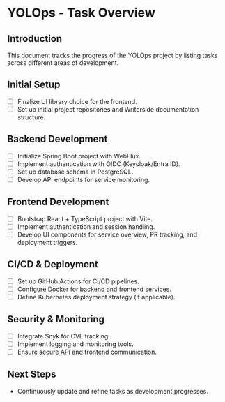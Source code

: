 # YOLOps - Task Overview

## Introduction
This document tracks the progress of the YOLOps project by listing tasks across different areas of development. 

## Initial Setup
- [ ] Finalize UI library choice for the frontend.
- [ ] Set up initial project repositories and Writerside documentation structure.

## Backend Development
- [ ] Initialize Spring Boot project with WebFlux.
- [ ] Implement authentication with OIDC (Keycloak/Entra ID).
- [ ] Set up database schema in PostgreSQL.
- [ ] Develop API endpoints for service monitoring.

## Frontend Development
- [ ] Bootstrap React + TypeScript project with Vite.
- [ ] Implement authentication and session handling.
- [ ] Develop UI components for service overview, PR tracking, and deployment triggers.

## CI/CD & Deployment
- [ ] Set up GitHub Actions for CI/CD pipelines.
- [ ] Configure Docker for backend and frontend services.
- [ ] Define Kubernetes deployment strategy (if applicable).

## Security & Monitoring
- [ ] Integrate Snyk for CVE tracking.
- [ ] Implement logging and monitoring tools.
- [ ] Ensure secure API and frontend communication.

## Next Steps
- Continuously update and refine tasks as development progresses.

